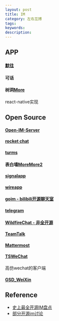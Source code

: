 ```yaml
---
layout: post
title: IM
category: 左右互搏
tags: 
keywords: 
description: 
---
```


## APP

#### [默往](http://www.mostonegame.com/)

#### 可话

#### 树洞[More](https://qxchat.cn/)

react-native实现

## Open Source

#### [Open-IM-Server](https://github.com/OpenIMSDK/Open-IM-Server)

#### [rocket chat](https://rocket.chat/)

#### [turms](https://github.com/turms-im/turms)

#### 表白墙[More](https://github.com/qq20004604/love-love-wall-server)[More2](https://github.com/qq20004604/love-love-wall-web.git)

#### [signalapp](https://github.com/signalapp)

#### [wireapp](https://github.com/wireapp)

#### [goim - bilibili开源聊天室](https://goim.io/)

#### [telegram](https://telegram.org/apps)

#### [WildfireChat - 非全开源](https://wildfirechat.cn/)

#### [TeamTalk]()

#### [Mattermost](https://github.com/mattermost)

#### [TSWeChat](https://github.com/hilen/TSWeChat)

高仿wechat的客户端

#### [GSD_WeiXin](https://github.com/gsdios/GSD_WeiXin)

## Reference

* [史上最全开源IM盘点](https://blog.csdn.net/xmcy001122/article/details/110679978)
* [部分开源im讨论](https://v2ex.com/t/823554)